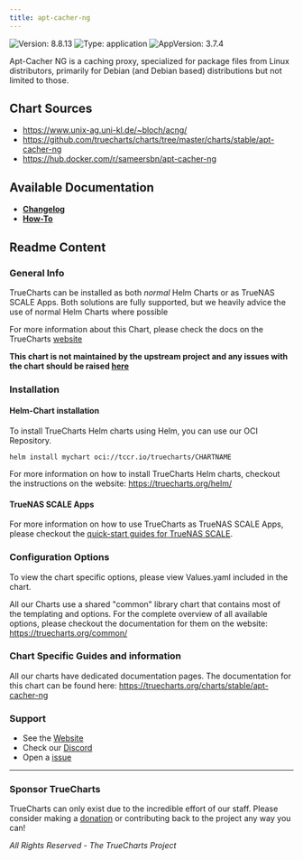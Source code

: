 ```yaml
---
title: apt-cacher-ng
---
```


![Version: 8.8.13](https://img.shields.io/badge/Version-8.8.13-informational?style=flat-square) ![Type: application](https://img.shields.io/badge/Type-application-informational?style=flat-square) ![AppVersion: 3.7.4](https://img.shields.io/badge/AppVersion-3.7.4-informational?style=flat-square)

Apt-Cacher NG is a caching proxy, specialized for package files from Linux distributors, primarily for Debian (and Debian based) distributions but not limited to those.

## Chart Sources

- https://www.unix-ag.uni-kl.de/~bloch/acng/
- https://github.com/truecharts/charts/tree/master/charts/stable/apt-cacher-ng
- https://hub.docker.com/r/sameersbn/apt-cacher-ng

## Available Documentation

- [**Changelog**](./changelog)
- [**How-To**](./how-to)

## Readme Content


### General Info

TrueCharts can be installed as both _normal_ Helm Charts or as TrueNAS SCALE Apps.
Both solutions are fully supported, but we heavily advice the use of normal Helm Charts where possible

For more information about this Chart, please check the docs on the TrueCharts [website](https://truecharts.org/charts/stable/apt-cacher-ng)

**This chart is not maintained by the upstream project and any issues with the chart should be raised [here](https://github.com/truecharts/charts/issues/new/choose)**

### Installation

#### Helm-Chart installation

To install TrueCharts Helm charts using Helm, you can use our OCI Repository.

`helm install mychart oci://tccr.io/truecharts/CHARTNAME`

For more information on how to install TrueCharts Helm charts, checkout the instructions on the website: https://truecharts.org/helm/


#### TrueNAS SCALE Apps

For more information on how to use TrueCharts as TrueNAS SCALE Apps, please checkout the [quick-start guides for TrueNAS SCALE](https://truecharts.org/scale/guides/scale-intro).

### Configuration Options

To view the chart specific options, please view Values.yaml included in the chart.

All our Charts use a shared "common" library chart that contains most of the templating and options.
For the complete overview of all available options, please checkout the documentation for them on the website: https://truecharts.org/common/

### Chart Specific Guides and information

All our charts have dedicated documentation pages.
The documentation for this chart can be found here:
https://truecharts.org/charts/stable/apt-cacher-ng

### Support


- See the [Website](https://truecharts.org)
- Check our [Discord](https://discord.gg/tVsPTHWTtr)
- Open a [issue](https://github.com/truecharts/charts/issues/new/choose)

---

### Sponsor TrueCharts

TrueCharts can only exist due to the incredible effort of our staff.
Please consider making a [donation](https://truecharts.org/general/sponsor) or contributing back to the project any way you can!

_All Rights Reserved - The TrueCharts Project_
